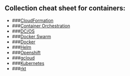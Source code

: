 ## Collection cheat sheet for containers:

- ###[CloudFormation](https://docs.aws.amazon.com/cli/latest/reference/cloudformation/index.html)
- ###[Container Orchestration](ContainerOrchestration.md)
- ###[DC/OS](https://docs.mesosphere.com/1.11/cli/command-reference/)
- ###[Docker Swarm](DockerSwarm.md)
- ###[Docker](Docker.md)
- ###[Helm](Helm.md)
- ###[Openshift](Openshift.md)
- ###[gcloud](https://github.com/JeffDeCola/my-cheat-sheets/tree/master/google-compute-engine-cheat-sheet)
- ###[Kubernetes](kubernetes.md)
- ###[rkt](http://rocket.readthedocs.org/en/latest/Documentation/commands/)